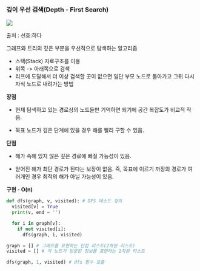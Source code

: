 ### 깊이 우선 검색(Depth - First Search)

[![](https://blog.kakaocdn.net/dn/sf8pe/btsyOXPEADA/epkUQ7S78z5G8fhHnDxIRK/img.gif)](https://sunho-doing.tistory.com/entry/%EC%95%8C%EA%B3%A0%EB%A6%AC%EC%A6%98-%ED%83%90%EC%83%89-%EC%95%8C%EA%B3%A0%EB%A6%AC%EC%A6%98-DFS-BFS)

출처 : 선호:하다

그래프와 트리의 깊은 부분을 우선적으로 탐색하는 알고리즘

- 스택(Stack) 자료구조를 이용
- 위쪽 -> 아래쪽으로 검색
- 리프에 도달해서 더 이상 검색할 곳이 없으면 일단 부모 노드로 돌아가고 그뒤 다시 자식 노드로 내려가는 방법

**장점**

- 현재 탐색하고 있는 경로상의 노드들만 기억하면 되기에 공간 복잡도가 비교적 작음.

- 목표 노드가 깊은 단계에 있을 경우 해를 빨리 구할 수 있음.

**단점**

- 해가 속해 있지 않은 깊은 경로에 빠질 가능성이 있음.

- 얻어진 해가 최단 경로가 된다는 보장이 없음. 즉, 목표에 이르기 까징의 경로가 여러개인 경우 최적의 해가 아닐 가능성이 있음.

**구현 - O(n)**

``` Python
def dfs(graph, v, visited): # DFS 메소드 정의
  visited[v] = True
  print(v, end = '')

  for i in graph[v]:
    if not visited[i]:
      dfs(graph, i, visited)

graph = [] # 그래프를 표현하는 인접 리스트(2차원 리스트)
visited = [] # 각 노드가 방문된 정보를 표현하는 1차원 리스트

dfs(graph, 1, visited) # dfs 함수 호출
```